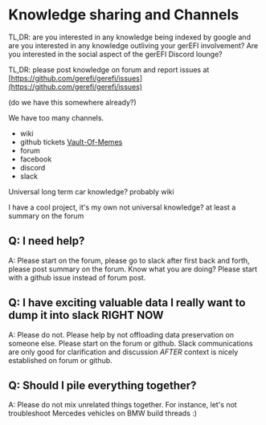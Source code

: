 # Knowledge sharing and Channels

TL,DR: are you interested in any knowledge being indexed by google and are you interested in any knowledge outliving your gerEFI involvement? Are you interested in the social aspect of the gerEFI Discord lounge?

TL,DR: please post knowledge on forum and report issues at [https://github.com/gerefi/gerefi/issues](https://github.com/gerefi/gerefi/issues)

(do we have this somewhere already?)

We have too many channels.

* wiki
* github tickets [Vault-Of-Memes](Vault-Of-Memes)
* forum
* facebook
* discord
* slack

Universal long term car knowledge? probably wiki

I have a cool project, it's my own not universal knowledge? at least a summary on the forum

## Q: I need help?

A: Please start on the forum, please go to slack after first back and forth, please post summary on the forum. Know what you are doing? Please start with a github issue instead of forum post.

## Q: I have exciting valuable data I really want to dump it into slack RIGHT NOW

A: Please do not. Please help by not offloading data preservation on someone else. Please start on the forum or github. Slack communications are only good for clarification and discussion *AFTER* context is nicely established on forum or github.

## Q: Should I pile everything together?

A: Please do not mix unrelated things together. For instance, let's not troubleshoot Mercedes vehicles on BMW build threads :)
